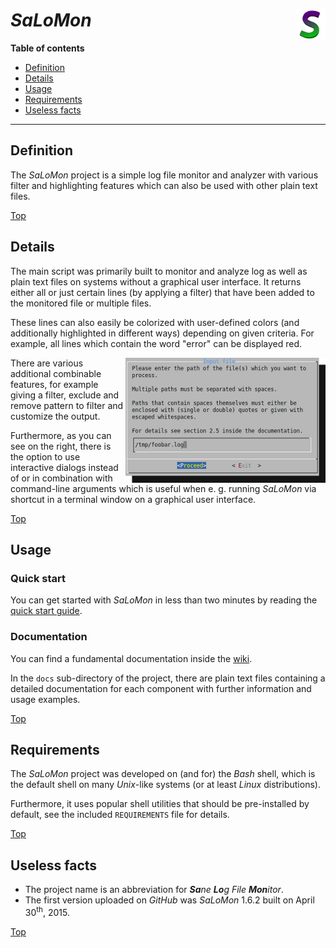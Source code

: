 # *SaLoMon* <img src="wiki/salomon.png" alt="SaLoMon logo" align="right"/>

**Table of contents**
*   [Definition](#definition)
*   [Details](#details)
*   [Usage](#usage)
*   [Requirements](#requirements)
*   [Useless facts](#useless-facts)

----

## Definition

The *SaLoMon* project is a simple log file monitor and analyzer with various filter and highlighting features which can also be used with other plain text files.

[Top](#)

## Details

The main script was primarily built to monitor and analyze log as well as plain text files on systems without a graphical user interface. It returns either all or just certain lines (by applying a filter) that have been added to the monitored file or multiple files.

These lines can also easily be colorized with user-defined colors (and additionally highlighted in different ways) depending on given criteria. For example, all lines which contain the word "error" can be displayed red.

<img src="https://github.com/urbanware-org/salomon/blob/master/wiki/salomon_dialog_inputfile.png" alt="SaLoMon interactive dialog" align="right"/>

There are various additional combinable features, for example giving a filter, exclude and remove pattern to filter and customize the output.

Furthermore, as you can see on the right, there is the option to use interactive dialogs instead of or in combination with command-line arguments which is useful when e. g. running *SaLoMon* via shortcut in a terminal window on a graphical user interface.

[Top](#)

## Usage

### Quick start

You can get started with *SaLoMon* in less than two minutes by reading the [quick start guide](../../wiki/Quick-start).

### Documentation

You can find a fundamental documentation inside the [wiki](../../wiki).

In the `docs` sub-directory of the project, there are plain text files containing a detailed documentation for each component with further information and usage examples.

[Top](#)

## Requirements

The *SaLoMon* project was developed on (and for) the *Bash* shell, which is the default shell on many *Unix*-like systems (or at least *Linux* distributions).

Furthermore, it uses popular shell utilities that should be pre-installed by default, see the included `REQUIREMENTS` file for details.

[Top](#)

## Useless facts

*   The project name is an abbreviation for ***Sa****ne* ***Lo****g* *File* ***Mon****itor*.
*   The first version uploaded on *GitHub* was *SaLoMon* 1.6.2 built on April 30<sup>th</sup>, 2015.

[Top](#)
